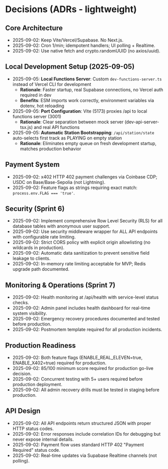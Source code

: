 # Decisions (ADRs - lightweight)

## Core Architecture
- 2025-09-02: Keep Vite/Vercel/Supabase. No Next.js.
- 2025-09-02: Cron 1/min; idempotent handlers; UI polling + Realtime.
- 2025-09-02: Use native fetch and crypto.randomUUID (no axios/uuid).

## Local Development Setup (2025-09-05)
- 2025-09-05: **Local Functions Server**: Custom `dev-functions-server.ts` instead of Vercel CLI for development
  - **Rationale**: Faster startup, real Supabase connections, no Vercel auth required in dev
  - **Benefits**: ESM imports work correctly, environment variables via dotenv, hot reloading
- 2025-09-05: **Port Configuration**: Vite (5173) proxies /api to local functions server (3001)
  - **Rationale**: Clear separation between mock server (dev-api-server-tsx.js) and real API functions
- 2025-09-05: **Automatic Station Bootstrapping**: `/api/station/state` auto-selects first track as PLAYING on empty station
  - **Rationale**: Eliminates empty queue on fresh development startup, matches production behavior

## Payment System  
- 2025-09-02: x402 HTTP 402 payment challenges via Coinbase CDP; USDC on Base/Base-Sepolia (not Lightning).
- 2025-09-02: Feature flags as strings requiring exact match: `process.env.FLAG === 'true'`.

## Security (Sprint 6)
- 2025-09-02: Implement comprehensive Row Level Security (RLS) for all database tables with anonymous user support.
- 2025-09-02: Use security middleware wrapper for ALL API endpoints with configurable rate limiting.
- 2025-09-02: Strict CORS policy with explicit origin allowlisting (no wildcards in production).
- 2025-09-02: Automatic data sanitization to prevent sensitive field leakage to clients.
- 2025-09-02: In-memory rate limiting acceptable for MVP; Redis upgrade path documented.

## Monitoring & Operations (Sprint 7)
- 2025-09-02: Health monitoring at /api/health with service-level status checks.
- 2025-09-02: Admin panel includes health dashboard for real-time system visibility.
- 2025-09-02: Emergency recovery procedures documented and tested before production.
- 2025-09-02: Postmortem template required for all production incidents.

## Production Readiness
- 2025-09-02: Both feature flags (ENABLE_REAL_ELEVEN=true, ENABLE_X402=true) required for production.
- 2025-09-02: 85/100 minimum score required for production go-live decision.
- 2025-09-02: Concurrent testing with 5+ users required before production deployment.
- 2025-09-02: All admin recovery drills must be tested in staging before production.

## API Design
- 2025-09-02: All API endpoints return structured JSON with proper HTTP status codes.
- 2025-09-02: Error responses include correlation IDs for debugging but never expose internal details.
- 2025-09-02: Payment flow uses standard HTTP 402 "Payment Required" status code.
- 2025-09-02: Real-time updates via Supabase Realtime channels (not polling).